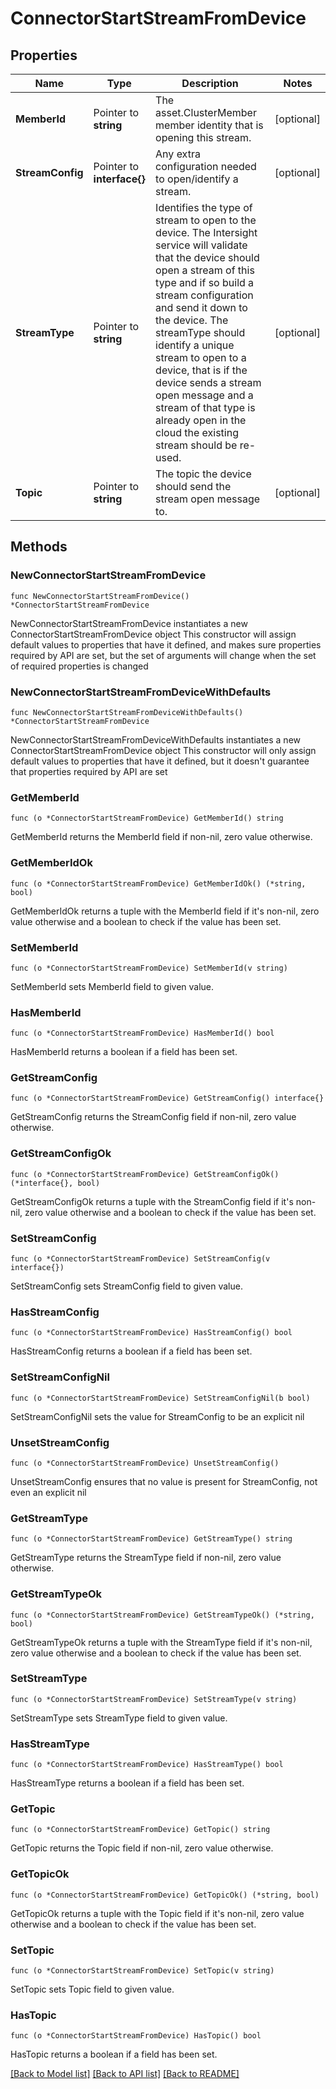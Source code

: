 # ConnectorStartStreamFromDevice

## Properties

Name | Type | Description | Notes
------------ | ------------- | ------------- | -------------
**MemberId** | Pointer to **string** | The asset.ClusterMember member identity that is opening this stream. | [optional] 
**StreamConfig** | Pointer to **interface{}** | Any extra configuration needed to open/identify a stream. | [optional] 
**StreamType** | Pointer to **string** | Identifies the type of stream to open to the device. The Intersight service will validate that the device should open a stream of this type and if so build a stream configuration and send it down to the device. The streamType should identify a unique stream to open to a device, that is if the device sends a stream open message and a stream of that type is already open in the cloud the existing stream should be re-used. | [optional] 
**Topic** | Pointer to **string** | The topic the device should send the stream open message to. | [optional] 

## Methods

### NewConnectorStartStreamFromDevice

`func NewConnectorStartStreamFromDevice() *ConnectorStartStreamFromDevice`

NewConnectorStartStreamFromDevice instantiates a new ConnectorStartStreamFromDevice object
This constructor will assign default values to properties that have it defined,
and makes sure properties required by API are set, but the set of arguments
will change when the set of required properties is changed

### NewConnectorStartStreamFromDeviceWithDefaults

`func NewConnectorStartStreamFromDeviceWithDefaults() *ConnectorStartStreamFromDevice`

NewConnectorStartStreamFromDeviceWithDefaults instantiates a new ConnectorStartStreamFromDevice object
This constructor will only assign default values to properties that have it defined,
but it doesn't guarantee that properties required by API are set

### GetMemberId

`func (o *ConnectorStartStreamFromDevice) GetMemberId() string`

GetMemberId returns the MemberId field if non-nil, zero value otherwise.

### GetMemberIdOk

`func (o *ConnectorStartStreamFromDevice) GetMemberIdOk() (*string, bool)`

GetMemberIdOk returns a tuple with the MemberId field if it's non-nil, zero value otherwise
and a boolean to check if the value has been set.

### SetMemberId

`func (o *ConnectorStartStreamFromDevice) SetMemberId(v string)`

SetMemberId sets MemberId field to given value.

### HasMemberId

`func (o *ConnectorStartStreamFromDevice) HasMemberId() bool`

HasMemberId returns a boolean if a field has been set.

### GetStreamConfig

`func (o *ConnectorStartStreamFromDevice) GetStreamConfig() interface{}`

GetStreamConfig returns the StreamConfig field if non-nil, zero value otherwise.

### GetStreamConfigOk

`func (o *ConnectorStartStreamFromDevice) GetStreamConfigOk() (*interface{}, bool)`

GetStreamConfigOk returns a tuple with the StreamConfig field if it's non-nil, zero value otherwise
and a boolean to check if the value has been set.

### SetStreamConfig

`func (o *ConnectorStartStreamFromDevice) SetStreamConfig(v interface{})`

SetStreamConfig sets StreamConfig field to given value.

### HasStreamConfig

`func (o *ConnectorStartStreamFromDevice) HasStreamConfig() bool`

HasStreamConfig returns a boolean if a field has been set.

### SetStreamConfigNil

`func (o *ConnectorStartStreamFromDevice) SetStreamConfigNil(b bool)`

 SetStreamConfigNil sets the value for StreamConfig to be an explicit nil

### UnsetStreamConfig
`func (o *ConnectorStartStreamFromDevice) UnsetStreamConfig()`

UnsetStreamConfig ensures that no value is present for StreamConfig, not even an explicit nil
### GetStreamType

`func (o *ConnectorStartStreamFromDevice) GetStreamType() string`

GetStreamType returns the StreamType field if non-nil, zero value otherwise.

### GetStreamTypeOk

`func (o *ConnectorStartStreamFromDevice) GetStreamTypeOk() (*string, bool)`

GetStreamTypeOk returns a tuple with the StreamType field if it's non-nil, zero value otherwise
and a boolean to check if the value has been set.

### SetStreamType

`func (o *ConnectorStartStreamFromDevice) SetStreamType(v string)`

SetStreamType sets StreamType field to given value.

### HasStreamType

`func (o *ConnectorStartStreamFromDevice) HasStreamType() bool`

HasStreamType returns a boolean if a field has been set.

### GetTopic

`func (o *ConnectorStartStreamFromDevice) GetTopic() string`

GetTopic returns the Topic field if non-nil, zero value otherwise.

### GetTopicOk

`func (o *ConnectorStartStreamFromDevice) GetTopicOk() (*string, bool)`

GetTopicOk returns a tuple with the Topic field if it's non-nil, zero value otherwise
and a boolean to check if the value has been set.

### SetTopic

`func (o *ConnectorStartStreamFromDevice) SetTopic(v string)`

SetTopic sets Topic field to given value.

### HasTopic

`func (o *ConnectorStartStreamFromDevice) HasTopic() bool`

HasTopic returns a boolean if a field has been set.


[[Back to Model list]](../README.md#documentation-for-models) [[Back to API list]](../README.md#documentation-for-api-endpoints) [[Back to README]](../README.md)


